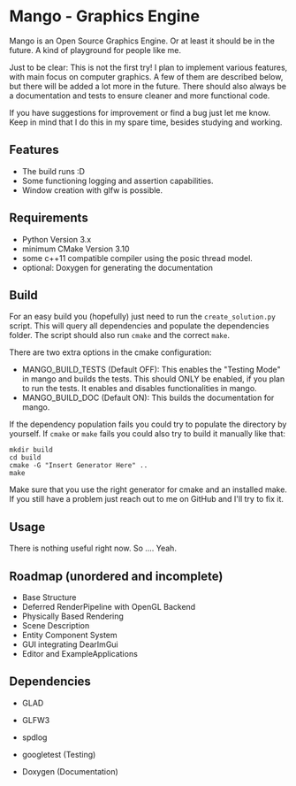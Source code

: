 # Mango - Graphics Engine

Mango is an Open Source Graphics Engine. Or at least it should be in the future.
A kind of playground for people like me.

Just to be clear: This is not the first try!
I plan to implement various features, with main focus on computer graphics.
A few of them are described below, but there will be added a lot more in the future.
There should also always be a documentation and tests to ensure cleaner and more functional code.

If you have suggestions for improvement or find a bug just let me know.
Keep in mind that I do this in my spare time, besides studying and working.

## Features

* The build runs :D
* Some functioning logging and assertion capabilities.
* Window creation with glfw is possible.

## Requirements

* Python Version 3.x
* minimum CMake Version 3.10
* some c++11 compatible compiler using the posic thread model.
* optional: Doxygen for generating the documentation

## Build

For an easy build you (hopefully) just need to run the ```create_solution.py``` script.
This will query all dependencies and populate the dependencies folder.
The script should also run ```cmake``` and the correct ```make```.

There are two extra options in the cmake configuration:
* MANGO_BUILD_TESTS (Default OFF): This enables the "Testing Mode" in mango and builds the tests. This should ONLY be enabled, if you plan to run the tests. It enables and disables functionalities in mango.
* MANGO_BUILD_DOC (Default ON): This builds the documentation for mango.

If the dependency population fails you could try to populate the directory by yourself.
If ```cmake``` or ```make``` fails you could also try to build it manually like that:

```console
mkdir build
cd build
cmake -G "Insert Generator Here" ..
make
```

Make sure that you use the right generator for cmake and an installed make.
If you still have a problem just reach out to me on GitHub and I'll try to fix it.

## Usage

There is nothing useful right now. So .... Yeah.

## Roadmap (unordered and incomplete)

* Base Structure
* Deferred RenderPipeline with OpenGL Backend
* Physically Based Rendering
* Scene Description
* Entity Component System
* GUI integrating DearImGui
* Editor and ExampleApplications

## Dependencies

* GLAD
* GLFW3
* spdlog

* googletest (Testing)
* Doxygen (Documentation)
